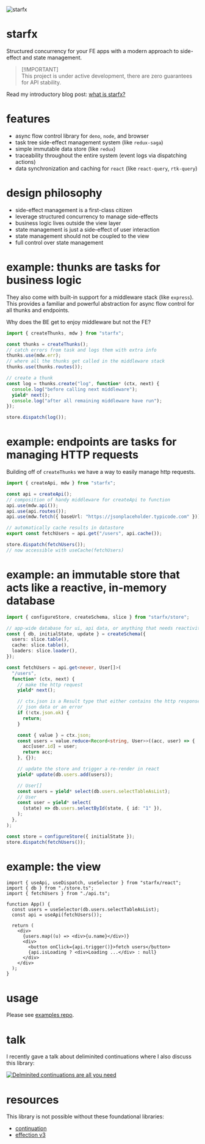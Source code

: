 ![starfx](https://erock.imgs.sh/starfx)

# starfx

Structured concurrency for your FE apps with a modern approach to side-effect
and state management.

> [!IMPORTANT]\
> This project is under active development, there are zero guarantees for API
> stability.

Read my introductory blog post:
[what is starfx?](https://bower.sh/what-is-starfx)

# features

- async flow control library for `deno`, `node`, and browser
- task tree side-effect management system (like `redux-saga`)
- simple immutable data store (like `redux`)
- traceability throughout the entire system (event logs via dispatching actions)
- data synchronization and caching for `react` (like `react-query`, `rtk-query`)

# design philosophy

- side-effect management is a first-class citizen
- leverage structured concurrency to manage side-effects
- business logic lives outside the view layer
- state management is just a side-effect of user interaction
- state management should not be coupled to the view
- full control over state management

# example: thunks are tasks for business logic

They also come with built-in support for a middleware stack (like `express`).
This provides a familiar and powerful abstraction for async flow control for all
thunks and endpoints.

Why does the BE get to enjoy middleware but not the FE?

```ts
import { createThunks, mdw } from "starfx";

const thunks = createThunks();
// catch errors from task and logs them with extra info
thunks.use(mdw.err);
// where all the thunks get called in the middleware stack
thunks.use(thunks.routes());

// create a thunk
const log = thunks.create("log", function* (ctx, next) {
  console.log("before calling next middleware");
  yield* next();
  console.log("after all remaining middleware have run");
});

store.dispatch(log());
```

# example: endpoints are tasks for managing HTTP requests

Building off of `createThunks` we have a way to easily manage http requests.

```ts
import { createApi, mdw } from "starfx";

const api = createApi();
// composition of handy middleware for createApi to function
api.use(mdw.api());
api.use(api.routes());
api.use(mdw.fetch({ baseUrl: "https://jsonplaceholder.typicode.com" }));

// automatically cache results in datastore
export const fetchUsers = api.get("/users", api.cache());

store.dispatch(fetchUsers());
// now accessible with useCache(fetchUsers)
```

# example: an immutable store that acts like a reactive, in-memory database

```ts
import { configureStore, createSchema, slice } from "starfx/store";

// app-wide database for ui, api data, or anything that needs reactivity
const { db, initialState, update } = createSchema({
  users: slice.table(),
  cache: slice.table(),
  loaders: slice.loader(),
});

const fetchUsers = api.get<never, User[]>(
  "/users",
  function* (ctx, next) {
    // make the http request
    yield* next();

    // ctx.json is a Result type that either contains the http response
    // json data or an error
    if (!ctx.json.ok) {
      return;
    }

    const { value } = ctx.json;
    const users = value.reduce<Record<string, User>>((acc, user) => {
      acc[user.id] = user;
      return acc;
    }, {});

    // update the store and trigger a re-render in react
    yield* update(db.users.add(users));

    // User[]
    const users = yield* select(db.users.selectTableAsList);
    // User
    const user = yield* select(
      (state) => db.users.selectById(state, { id: "1" }),
    );
  },
);

const store = configureStore({ initialState });
store.dispatch(fetchUsers());
```

# example: the view

```tsx
import { useApi, useDispatch, useSelector } from "starfx/react";
import { db } from "./store.ts";
import { fetchUsers } from "./api.ts";

function App() {
  const users = useSelector(db.users.selectTableAsList);
  const api = useApi(fetchUsers());

  return (
    <div>
      {users.map((u) => <div>{u.name}</div>)}
      <div>
        <button onClick={api.trigger()}>fetch users</button>
        {api.isLoading ? <div>Loading ...</div> : null}
      </div>
    </div>
  );
}
```

# usage

Please see [examples repo](https://github.com/neurosnap/starfx-examples).

# talk

I recently gave a talk about deliminited continuations where I also discuss this
library:

[![Delminited continuations are all you need](http://img.youtube.com/vi/uRbqLGj_6mI/0.jpg)](https://youtu.be/uRbqLGj_6mI?si=Mok0J8Wp0Z-ahFrN)

# resources

This library is not possible without these foundational libraries:

- [continuation](https://github.com/thefrontside/continuation)
- [effection v3](https://github.com/thefrontside/effection/tree/v3)
